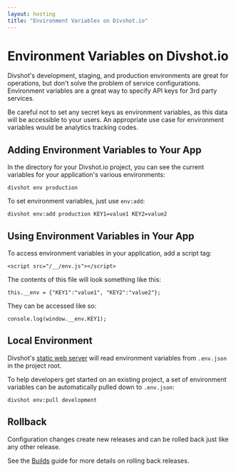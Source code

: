 ```yaml
---
layout: hosting
title: "Environment Variables on Divshot.io"
---
```


# Environment Variables on Divshot.io

<p class="lead">Divshot's development, staging, and production environments are great for operations, but don't solve the problem of service configurations. Environment variables are a great way to specify API keys for 3rd party services.</p>

Be careful not to set any secret keys as environment variables, as this data will be accessible
to your users. An appropriate use case for environment variables would be analytics tracking codes.

## Adding Environment Variables to Your App

In the directory for your Divshot.io project, you can see the current variables for your application's
various environments:

    divshot env production
    
To set environment variables, just use `env:add`:

    divshot env:add production KEY1=value1 KEY2=value2

## Using Environment Variables in Your App

To access environment variables in your application, add a script tag:

```
<script src="/__/env.js"></script>
```

The contents of this file will look something like this:

```
this.__env = {"KEY1":"value1", "KEY2":"value2"};
```

They can be accessed like so:

```  
console.log(window.__env.KEY1);
```

## Local Environment

Divshot's [static web server](/guides/local-dev) will read environment variables from `.env.json` in the project root.

To help developers get started on an existing project, a set of environment variables can be 
automatically pulled down to `.env.json`:

```
divshot env:pull development
```

## Rollback

Configuration changes create new releases and can be rolled back just like any other release.

See the [Builds](/guides/builds) guide for more details on rolling back releases.
